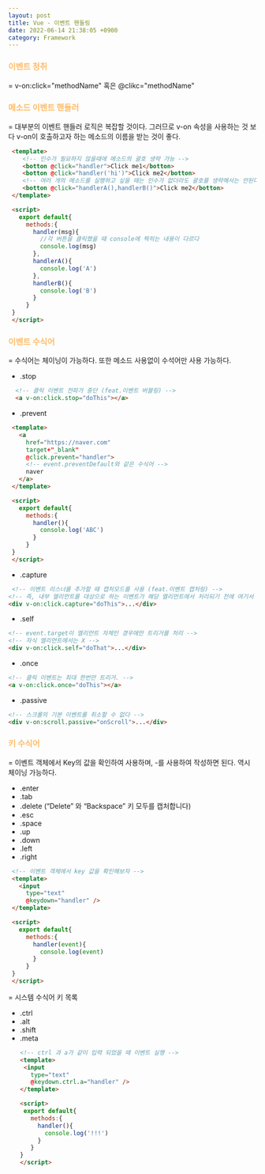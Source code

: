 ```yaml
---
layout: post
title: Vue - 이벤트 핸들링
date: 2022-06-14 21:38:05 +0900
category: Framework
---
```


### <span style="color:#febc68;font-weight:bold">이벤트 청취</span>  
 = v-on:click="methodName" 혹은 @clikc="methodName"


### <span style="color:#febc68;font-weight:bold">메소드 이벤트 핸들러</span>  
= 대부분의 이벤트 핸들러 로직은 복잡할 것이다. 그러므로 v-on 속성을 사용하는 것 보다 v-on이 호출하고자 하는 메소드의 이름을 받는 것이 좋다.

 ```html
  <template>
     <!-- 인수가 필요하지 않을때에 메소드의 괄호 생략 가능 -->
     <botton @click="handler">Click me1</botton>
     <botton @click="handler('hi')">Click me2</botton>
     <!-- 여러 개의 메소드를 실행하고 싶을 때는 인수가 없더라도 괄호를 생략해서는 안된다. -->
     <botton @click="handlerA(),handlerB()">Click me2</botton>
  </template>

  <script>
    export default{
      methods:{
        handler(msg){
          //각 버튼을 클릭했을 때 console에 찍히는 내용이 다르다
          console.log(msg)
        },
        handlerA(){
          console.log('A')
        },
        handlerB(){
          console.log('B')
        }
      }
  }
  </script>
  ``` 
### <span style="color:#febc68;font-weight:bold">이벤트 수식어</span> 
= 수식어는 체이닝이 가능하다. 또한 메소드 사용없이 수석어만 사용 가능하다.
- .stop
```html
  <!-- 클릭 이벤트 전파가 중단 (feat.이벤트 버블링) -->
  <a v-on:click.stop="doThis"></a>
```
- .prevent
 ```html
  <template>
    <a 
      href="https://naver.com"
      target+"_blank"
      @click.prevent="handler">
      <!-- event.preventDefault와 같은 수식어 -->
      naver  
    </a>
  </template>

  <script>
    export default{
      methods:{
        handler(){
          console.log('ABC')
        }
      }
  }
  </script>
  ```
- .capture
```html
 <!-- 이벤트 리스너를 추가할 때 캡처모드를 사용 (feat.이벤트 캡처링) -->
<!-- 즉, 내부 엘리먼트를 대상으로 하는 이벤트가 해당 엘리먼트에서 처리되기 전에 여기서 처리 -->
<div v-on:click.capture="doThis">...</div>
```
- .self
```html
<!-- event.target이 엘리먼트 자체인 경우에만 트리거를 처리 -->
<!-- 자식 엘리먼트에서는 X -->
<div v-on:click.self="doThat">...</div>
```
- .once
```html
<!-- 클릭 이벤트는 최대 한번만 트리거. -->
<a v-on:click.once="doThis"></a>
```
- .passive
```html
<!-- 스크롤의 기본 이벤트를 취소할 수 없다 -->
<div v-on:scroll.passive="onScroll">...</div>
```

### <span style="color:#febc68;font-weight:bold">키 수식어</span> 
 = 이벤트 객체에서 Key의 값을 확인하여 사용하며, -를 사용하여 작성하면 된다. 역시 체이닝 가능하다.

- .enter
- .tab
- .delete (“Delete” 와 “Backspace” 키 모두를 캡처합니다)
- .esc
- .space
- .up
- .down
- .left
- .right


 ```html
  <!-- 이벤트 객체에서 key 값을 확인해보자 -->
  <template>
    <input 
      type="text"
      @keydown="handler" />
  </template>

  <script>
    export default{
      methods:{
        handler(event){
          console.log(event)
        }
      }
  }
  </script>
  ```
= 시스템 수식어 키 목록
- .ctrl
- .alt
- .shift
- .meta
   ```html
  <!-- ctrl 과 a가 같이 입력 되었을 때 이벤트 실행 -->
  <template>
    <input 
      type="text"
      @keydown.ctrl.a="handler" />
  </template>

  <script>
    export default{
      methods:{
        handler(){
          console.log('!!!')
        }
      }
  }
  </script> 
  ```